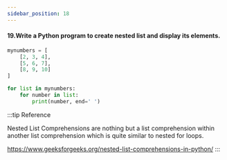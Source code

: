 ```yaml
---
sidebar_position: 18
---
```


#### 19.Write a Python program to create nested list and display its elements.

```python
mynumbers = [
    [2, 3, 4],
    [5, 6, 7],
    [8, 9, 10]
]

for list in mynumbers:
    for number in list:
        print(number, end=' ')
```

:::tip Reference

Nested List Comprehensions are nothing but a list comprehension within another list comprehension which is quite similar to nested for loops.

https://www.geeksforgeeks.org/nested-list-comprehensions-in-python/
:::
